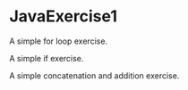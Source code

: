 # JavaExercise1

A simple for loop exercise.

A simple if exercise.

A simple concatenation and addition exercise.